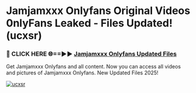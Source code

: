 # Jamjamxxx Onlyfans Original Videos 0nlyFans Leaked - Files Updated! (ucxsr)

<h3>🔴 CLICK HERE 🌐==►► <a href="https://tinyurl.com/ehrbuxhb" rel="nofollow">Jamjamxxx Onlyfans Updated Files</a></h3>

Get Jamjamxxx Onlyfans and all content. Now you can access all videos and pictures of Jamjamxxx Onlyfans. New Updated Files 2025!

[![ucxsr](https://i.imgur.com/lVYEuWS.gif)](https://tinyurl.com/ehrbuxhb)
